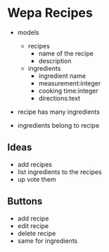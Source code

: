 # Wepa Recipes
- models
    - recipes
        - name of the recipe
        - description
    - ingredients
        - ingredient name
        - measurement:integer
        - cooking time:integer
        - directions:text

- recipe has many ingredients
- ingredients belong to recipe

## Ideas
- add recipes
- list ingredients to the recipes
- up vote them


## Buttons
- add recipe
- edit recipe
- delete recipe
- same for ingredients 

